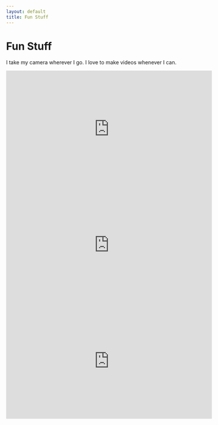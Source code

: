 ```yaml
---
layout: default
title: Fun Stuff
---
```


# Fun Stuff

I take my camera wherever I go. I love to make videos whenever I can.

<iframe width="560" height="315" src="https://www.youtube.com/embed/mqo8Enxwlg4" frameborder="0" allowfullscreen></iframe>
<br />
<iframe width="560" height="315" src="https://www.youtube.com/embed/DgIdn1DFJUQ" frameborder="0" allowfullscreen></iframe>
<br />
<iframe width="560" height="315" src="https://www.youtube.com/embed/-1HFhJ2U-xo" frameborder="0" allowfullscreen></iframe>
